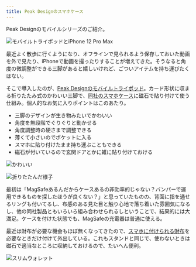 ```yaml
---
title: Peak Designのスマホケース
---
```

Peak Designのモバイルシリーズのご紹介。

![](https://lh3.googleusercontent.com/XFvW2sHIqh1zJhMNiZsjBP4tEiNou7PfKjOAigkLWFUXzYWDLC76CVtuRjVjjQcbEWyZQwd5MuW3kDl_QFsQyW4vdAI7-Aw_i7VqlP2a5bDoQo5jKj8XzsEdoz-wPOBDT6UELNyEuVerbGgERaquM1bEa1atH2KtSN71NYckPyEqYQgke1HWO_aWlImL "モバイルトライポッドとiPhone 12 Pro Max")

最近よく散歩に行くようになり、オフラインで見られるよう保存しておいた動画を外で見たり、iPhoneで動画を撮ったりすることが増えてきた。そうなると角度の微調整ができる三脚があると嬉しいけれど、ごついアイテムを持ち運びたくはない。

そこで導入したのが、[Peak Designのモバイルトライポッド](https://www.amazon.co.jp/dp/B09FRZPLL3)。カード形状に収まる折りたたみ式のかわいい三脚で、[同社のスマホケース](https://www.amazon.co.jp/dp/B09FP3HP7Z?)に磁石で貼り付けて使う仕組み。個人的なお気に入りポイントはこのあたり。

*   三脚のデザインが生き物みたいでかわいい
*   角度を無段階でぐりぐりと動かせる
*   角度調整時の硬さまで調整できる
*   薄くて小さいのでポケットに入る
*   スマホに貼り付けたまま持ち運ぶこともできる
*   磁石が付いているので玄関ドアとかに雑に貼り付けておける

![](https://lh5.googleusercontent.com/c0bG59aCeUbJd2gOdG8J9ed2dOi2VKa-0B7j8oVVmn9Lk3QwZc8sb1B4YAMiz_mk1McwL7SKtPQnenQ5k-CjmF2z4QO8sx1OTjNvQ_FITpyGegNlUDM81MCOYsZ8fkKBj0L-rTqcM70W9UYvTrIylPar2S-bY9T3vgcd09sqwvEvb8w8cYGtbFn5lGzB "かわいい")

![](https://lh4.googleusercontent.com/ACNXCIsIaJrPHs078cIxntsFJEuuIxVS987FTCbfpcVZCcsJChGMwLcDlJH7538IWGyvqddb3eBRof7UIGvNyeqKsd138H82hTD-ieoQmGWi78LXz6TexBclXCX3DZWcGqpzW7bI798xbxtm7Rc1_KYUKF66BUcM4cBwtgxJW5d-xhU1b5Rz9QKcL4NR "折りたたんだ様子")

最初は「MagSafeあるんだからケースあるの非効率的じゃない？バンパーで運用できるものを探したほうが良くない？」と思っていたものの、背面に指を通せるリングも付いてるし、布感のある見た目と触り心地で落ち着いた雰囲気になるし、他の同社製品ともいろいろ組み合わせられるしということで、結果的には大満足。ケースを付けた状態でも、MagSafeの充電器は普通に使える。

最近は財布が必要な機会もほぼ無くなってきたので、[スマホに付けられる財布](https://www.amazon.co.jp/dp/B09FSGW671)を必要なときだけ付けて外出している。これもスタンドと同じで、使わないときは磁石で適当なところに収納しておけるので、たいへん便利。

![](https://lh6.googleusercontent.com/1Do_X8aZ7cQSPQkBnULn2uw4dcVoSkuc3Aq1jbbIKCzOSEZomRHYqBJ_LafvyeVWTMas-bwABXXmIOj41T_qYV-y_YOKUQOXSRe21DLg1s6MNHUl63dzoQGs57rltddvWi-uzwLzYapGEeyc_lOPVD9yWeW9_sX7sMyvf_SCHeEsgPXZTM4ij0hPD7c0 "スリムウォレット")

